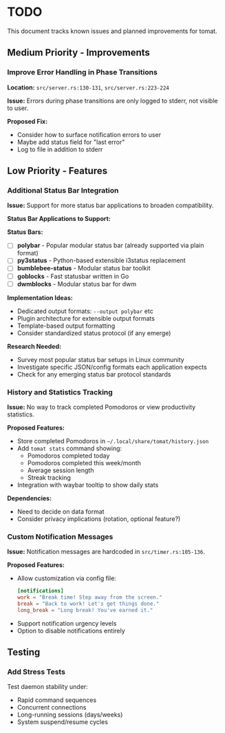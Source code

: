 # TODO

This document tracks known issues and planned improvements for tomat.

## Medium Priority - Improvements

### Improve Error Handling in Phase Transitions

**Location:** `src/server.rs:130-131`, `src/server.rs:223-224`

**Issue:** Errors during phase transitions are only logged to stderr, not visible to user.

**Proposed Fix:**

- Consider how to surface notification errors to user
- Maybe add status field for "last error"
- Log to file in addition to stderr

## Low Priority - Features

### Additional Status Bar Integration

**Issue:** Support for more status bar applications to broaden compatibility.

**Status Bar Applications to Support:**

**Status Bars:**

- [ ] **polybar** - Popular modular status bar (already supported via plain format)
- [ ] **py3status** - Python-based extensible i3status replacement
- [ ] **bumblebee-status** - Modular status bar toolkit
- [ ] **goblocks** - Fast statusbar written in Go
- [ ] **dwmblocks** - Modular status bar for dwm

**Implementation Ideas:**

- Dedicated output formats: `--output polybar` etc
- Plugin architecture for extensible output formats
- Template-based output formatting
- Consider standardized status protocol (if any emerge)

**Research Needed:**

- Survey most popular status bar setups in Linux community
- Investigate specific JSON/config formats each application expects
- Check for any emerging status bar protocol standards

### History and Statistics Tracking

**Issue:** No way to track completed Pomodoros or view productivity statistics.

**Proposed Features:**

- Store completed Pomodoros in `~/.local/share/tomat/history.json`
- Add `tomat stats` command showing:
  - Pomodoros completed today
  - Pomodoros completed this week/month
  - Average session length
  - Streak tracking
- Integration with waybar tooltip to show daily stats

**Dependencies:**

- Need to decide on data format
- Consider privacy implications (rotation, optional feature?)

### Custom Notification Messages

**Issue:** Notification messages are hardcoded in `src/timer.rs:105-136`.

**Proposed Features:**

- Allow customization via config file:
  ```toml
  [notifications]
  work = "Break time! Step away from the screen."
  break = "Back to work! Let's get things done."
  long_break = "Long break! You've earned it."
  ```
- Support notification urgency levels
- Option to disable notifications entirely

## Testing

### Add Stress Tests

Test daemon stability under:

- Rapid command sequences
- Concurrent connections
- Long-running sessions (days/weeks)
- System suspend/resume cycles
